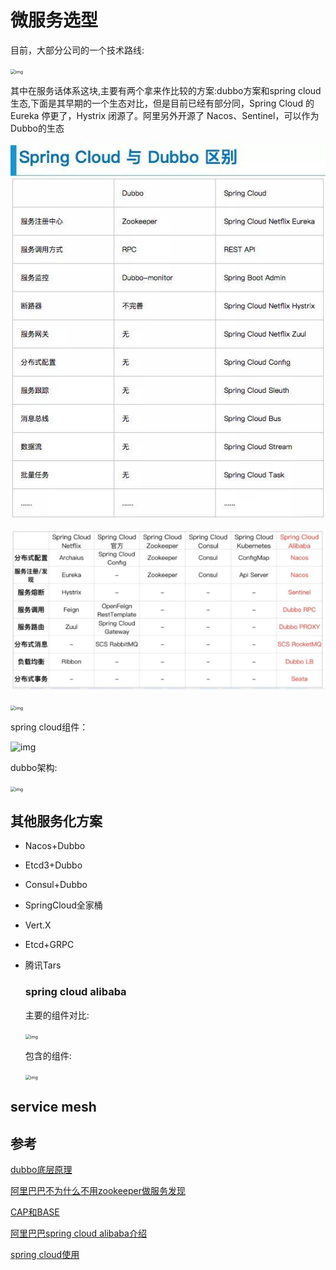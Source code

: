 # 微服务选型

目前，大部分公司的一个技术路线:

<img src="https://upload-images.jianshu.io/upload_images/5475068-2a925d2f53f1b75f.png?imageMogr2/auto-orient/strip|imageView2/2/w/1200/format/webp" alt="img" style="zoom:50%;" />

其中在服务话体系这块,主要有两个拿来作比较的方案:dubbo方案和spring cloud生态,下面是其早期的一个生态对比，但是目前已经有部分同，Spring Cloud 的 Eureka 停更了，Hystrix 闭源了。阿里另外开源了 Nacos、Sentinel，可以作为Dubbo的生态

<img src=".images/微服务/企业微信截图_1589940640743-1589940674471.png" alt="img" style="zoom:100%;" />

![v2-3a132c503bb7cde19314acc8a4866c4b_720w](.images/微服务选型/v2-3a132c503bb7cde19314acc8a4866c4b_720w.jpg)



<img src="https://pic2.zhimg.com/80/v2-ffcf7537c23ec1853267f50729c8b211_720w.jpg" alt="img" style="zoom:50%;" />



spring cloud组件：

![img](https://pic4.zhimg.com/80/v2-2d78afcc4e7019b9788478345059a9a3_720w.jpg)



dubbo架构:

<img src="https://pic2.zhimg.com/80/v2-c5be42ad9623b779ae3c8a8c1a5985d3_720w.jpg" alt="img" style="zoom:50%;" />

## 其他服务化方案

- Nacos+Dubbo

- Etcd3+Dubbo

- Consul+Dubbo

- SpringCloud全家桶

- Vert.X

- Etcd+GRPC

- 腾讯Tars

  ### spring cloud alibaba

  主要的组件对比:

  <img src="https://pic4.zhimg.com/80/v2-3a132c503bb7cde19314acc8a4866c4b_720w.jpg" alt="img" style="zoom:50%;" />

  包含的组件:

  <img src="https://pic4.zhimg.com/80/v2-46c0b9e0d41c441d222390c79a4cd53b_720w.jpg" alt="img" style="zoom:50%;" />

  

## service mesh

## 参考

[dubbo底层原理](https://baijiahao.baidu.com/s?id=1645744285641737459&wfr=spider&for=pc)

[阿里巴巴不为什么不用zookeeper做服务发现](https://yq.aliyun.com/articles/599997)

[CAP和BASE](https://yq.aliyun.com/articles/692238)

[阿里巴巴spring cloud alibaba介绍](https://zhuanlan.zhihu.com/p/98874444)

[spring cloud使用](https://sq.163yun.com/blog/article/168136513065467904)

